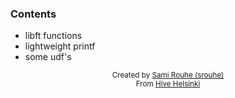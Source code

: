 ### Contents
- libft functions
- lightweight printf
- some udf's

<div align='center'>
    <sub>Created by <a href='https://github.com/rouhija'>Sami Rouhe (srouhe)</a></sub>
</div>
<div align='center'>
    <sub>From <a href='https://www.hive.fi/en/'>Hive Helsinki</a></sub>
</div>
